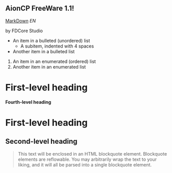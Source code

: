AionCP FreeWare 1.1!
---------------------
[MarkDown](http://en.wikipedia.org/wiki/Markdown) *EN*

by FDCore Studio

* An item in a bulleted (unordered) list
    * A subitem, indented with 4 spaces
* Another item in a bulleted list
1. An item in an enumerated (ordered) list
2. Another item in an enumerated list

# First-level heading
#### Fourth-level heading
First-level heading
===================

Second-level heading
--------------------

> This text will be enclosed in an HTML blockquote element.
> Blockquote elements are reflowable. You may arbitrarily
> wrap the text to your liking, and it will all be parsed
> into a single blockquote element.